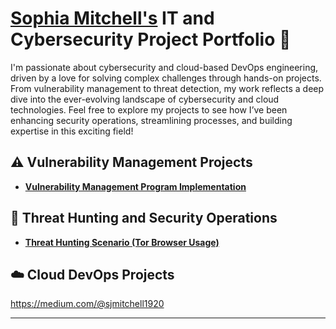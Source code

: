 # <a href="https://www.linkedin.com/in/sophia-mitchell-cyber/">Sophia Mitchell's</a> IT and Cybersecurity Project Portfolio 🔐

I'm passionate about cybersecurity and cloud-based DevOps engineering, driven by a love for solving complex challenges through hands-on projects. From vulnerability management to threat detection, my work reflects a deep dive into the ever-evolving landscape of cybersecurity and cloud technologies. Feel free to explore my projects to see how I’ve been enhancing security operations, streamlining processes, and building expertise in this exciting field!


## ⚠️ Vulnerability Management Projects

- **[Vulnerability Management Program Implementation](https://github.com/sososimple-cmd/Vulnerability-Management-Program)**


## 🚨 Threat Hunting and Security Operations

- **[Threat Hunting Scenario (Tor Browser Usage)](https://github.com/sososimple-cmd/threat-hunting-scenario-tor)**



## ☁️ Cloud DevOps Projects

 https://medium.com/@sjmitchell1920 


<hr/>
